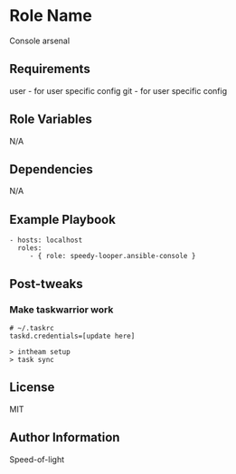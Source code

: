 Role Name
=========

Console arsenal

Requirements
------------

user - for user specific config
git - for user specific config

Role Variables
--------------

N/A

Dependencies
------------

N/A

Example Playbook
----------------

    - hosts: localhost
      roles:
         - { role: speedy-looper.ansible-console }

Post-tweaks
-----

### Make taskwarrior work

    # ~/.taskrc
    taskd.credentials=[update here]

    > intheam setup
    > task sync

License
-------

MIT

Author Information
------------------

Speed-of-light
